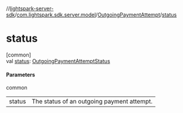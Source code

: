 //[lightspark-server-sdk](../../../index.md)/[com.lightspark.sdk.server.model](../index.md)/[OutgoingPaymentAttempt](index.md)/[status](status.md)

# status

[common]\
val [status](status.md): [OutgoingPaymentAttemptStatus](../-outgoing-payment-attempt-status/index.md)

#### Parameters

common

| | |
|---|---|
| status | The status of an outgoing payment attempt. |
